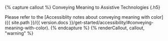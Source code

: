 {% capture callout %}
Conveying Meaning to Assistive Technologies
{.h5}

Please refer to the [Accessiblity notes about conveying meaning with color]({{ site.path }}/{{ version.docs }}/get-started/accessibility/#conveying-meaning-with-color).
{% endcapture %}
{% renderCallout, callout, "warning" %}
